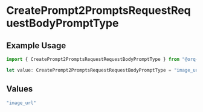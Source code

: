 # CreatePrompt2PromptsRequestRequestBodyPromptType

## Example Usage

```typescript
import { CreatePrompt2PromptsRequestRequestBodyPromptType } from "@orq-ai/node/models/operations";

let value: CreatePrompt2PromptsRequestRequestBodyPromptType = "image_url";
```

## Values

```typescript
"image_url"
```